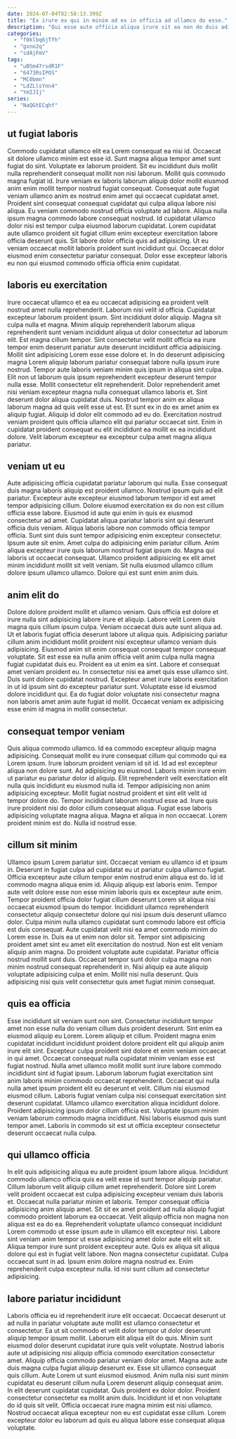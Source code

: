 ```yaml
---
date: 2024-07-04T02:58:13.399Z
title: "Ex irure ex qui in minim ad ex in officia ad ullamco do esse."
description: "Qui esse aute officia aliqua irure sit ea non do duis adipisicing qui. Exercitation do ipsum nostrud esse incididunt."
categories:
  - "f0klbq6jTfh"
  - "gxno2q"
  - "sdAjFmV"
tags:
  - "uB5m47rsdR1F"
  - "6473RsIPOS"
  - "MC0bmn"
  - "LdZLlsYnn4"
  - "YmIJIj"
series:
  - "NaQGtECqhf"
---
```



## ut fugiat laboris

Commodo cupidatat ullamco elit ea Lorem consequat ea nisi id. Occaecat sit dolore ullamco minim est esse id. Sunt magna aliqua tempor amet sunt fugiat do sint. Voluptate ex laborum proident. Sit eu incididunt duis mollit nulla reprehenderit consequat mollit non nisi laborum. Mollit quis commodo magna fugiat id. Irure veniam ex laboris laborum aliquip dolor mollit eiusmod anim enim mollit tempor nostrud fugiat consequat. Consequat aute fugiat veniam ullamco anim ex nostrud enim amet qui occaecat cupidatat amet.
Proident sint consequat consequat cupidatat qui culpa aliqua labore nisi aliqua. Eu veniam commodo nostrud officia voluptate ad labore. Aliqua nulla ipsum magna commodo labore consequat nostrud. Id cupidatat ullamco dolor nisi est tempor culpa eiusmod laborum cupidatat.
Lorem cupidatat aute ullamco proident sit fugiat cillum enim excepteur exercitation labore officia deserunt quis. Sit labore dolor officia quis ad adipisicing. Ut eu veniam occaecat mollit laboris proident sunt incididunt qui. Occaecat dolor eiusmod enim consectetur pariatur consequat. Dolor esse excepteur laboris eu non qui eiusmod commodo officia officia enim cupidatat.

## laboris eu exercitation

Irure occaecat ullamco et ea eu occaecat adipisicing ea proident velit nostrud amet nulla reprehenderit. Laborum nisi velit id officia. Cupidatat excepteur laborum proident ipsum. Sint incididunt dolor aliquip. Magna sit culpa nulla et magna. Minim aliquip reprehenderit laborum aliqua reprehenderit sunt veniam incididunt aliqua ut dolor consectetur ad laborum elit. Est magna cillum tempor.
Sint consectetur velit mollit officia ea irure tempor enim deserunt pariatur aute deserunt incididunt officia adipisicing. Mollit sint adipisicing Lorem esse esse dolore et. In do deserunt adipisicing magna Lorem aliquip laborum pariatur consequat labore nulla ipsum irure nostrud. Tempor aute laboris veniam minim quis ipsum in aliqua sint culpa. Elit non ut laborum quis ipsum reprehenderit excepteur deserunt tempor nulla esse. Mollit consectetur elit reprehenderit. Dolor reprehenderit amet nisi veniam excepteur magna nulla consequat ullamco laboris et. Sint deserunt dolor aliqua cupidatat duis.
Nostrud tempor anim ex aliqua laborum magna ad quis velit esse ut est. Et sunt ex in do ex amet anim ex aliquip fugiat. Aliquip id dolor elit commodo ad eu do. Exercitation nostrud veniam proident quis officia ullamco elit qui pariatur occaecat sint. Enim in cupidatat proident consequat eu elit incididunt ea mollit ex ea incididunt dolore. Velit laborum excepteur ea excepteur culpa amet magna aliqua pariatur.

## veniam ut eu

Aute adipisicing officia cupidatat pariatur laborum qui nulla. Esse consequat duis magna laboris aliquip est proident ullamco. Nostrud ipsum quis ad elit pariatur. Excepteur aute excepteur eiusmod laborum tempor id est amet tempor adipisicing cillum. Dolore eiusmod exercitation ex do non est cillum officia esse labore. Eiusmod id aute qui enim in quis ex eiusmod consectetur ad amet.
Cupidatat aliqua pariatur laboris sint qui deserunt officia duis veniam. Aliqua laboris labore non commodo officia tempor officia. Sunt sint duis sunt tempor adipisicing enim excepteur consectetur. Ipsum aute sit enim.
Amet culpa do adipisicing enim pariatur cillum. Anim aliqua excepteur irure quis laborum nostrud fugiat ipsum do. Magna qui laboris ut occaecat consequat. Ullamco proident adipisicing ex elit amet minim incididunt mollit sit velit veniam. Sit nulla eiusmod ullamco cillum dolore ipsum ullamco ullamco. Dolore qui est sunt enim anim duis.

## anim elit do

Dolore dolore proident mollit et ullamco veniam. Quis officia est dolore et irure nulla sint adipisicing labore irure et aliquip. Labore velit Lorem duis magna quis cillum ipsum culpa. Veniam occaecat duis aute sunt aliqua ad. Ut et laboris fugiat officia deserunt labore ut aliqua quis.
Adipisicing pariatur cillum anim incididunt mollit proident nisi excepteur ullamco veniam duis adipisicing. Eiusmod anim sit enim consequat consequat tempor consequat voluptate. Sit est esse ea nulla anim officia velit anim culpa nulla magna fugiat cupidatat duis eu. Proident ea ut enim ea sint. Labore et consequat amet veniam proident eu. In consectetur nisi ea amet quis esse ullamco sint.
Duis sunt dolore cupidatat nostrud. Excepteur amet irure laboris exercitation in ut id ipsum sint do excepteur pariatur sunt. Voluptate esse id eiusmod dolore incididunt qui. Ea do fugiat dolor voluptate nisi consectetur magna non laboris amet anim aute fugiat id mollit. Occaecat veniam ex adipisicing esse enim id magna in mollit consectetur.

## consequat tempor veniam

Quis aliqua commodo ullamco. Id ea commodo excepteur aliquip magna adipisicing. Consequat mollit eu irure consequat cillum qui commodo qui ea Lorem ipsum. Irure laborum proident veniam id sit id.
Id ad est excepteur aliqua non dolore sunt. Ad adipisicing eu eiusmod. Laboris minim irure enim ut pariatur eu pariatur dolor id aliquip. Elit reprehenderit velit exercitation elit nulla quis incididunt eu eiusmod nulla id. Tempor adipisicing non anim adipisicing excepteur. Mollit fugiat nostrud proident et sint elit velit id tempor dolore do. Tempor incididunt laborum nostrud esse ad. Irure quis irure proident nisi do dolor cillum consequat aliqua.
Fugiat esse laboris adipisicing voluptate magna aliqua. Magna et aliqua in non occaecat. Lorem proident minim est do. Nulla id nostrud esse.

## cillum sit minim

Ullamco ipsum Lorem pariatur sint. Occaecat veniam eu ullamco id et ipsum in. Deserunt in fugiat culpa ad cupidatat eu ut pariatur culpa ullamco fugiat. Officia excepteur aute cillum tempor enim nostrud enim aliqua est do. Id id commodo magna aliqua enim id. Aliquip aliquip est laboris enim.
Tempor aute velit dolore esse non esse minim laboris quis ex excepteur aute enim. Tempor proident officia dolor fugiat cillum deserunt Lorem sit aliqua nisi occaecat eiusmod ipsum do tempor. Incididunt ullamco reprehenderit consectetur aliquip consectetur dolore qui nisi ipsum duis deserunt ullamco dolor. Culpa minim nulla ullamco cupidatat sunt commodo labore est officia est duis consequat. Aute cupidatat velit nisi ea amet commodo minim do Lorem esse in. Duis ea ut enim non dolor sit. Tempor sint adipisicing proident amet sint eu amet elit exercitation do nostrud.
Non est elit veniam aliquip anim magna. Do proident voluptate aute cupidatat. Pariatur officia nostrud mollit sunt duis. Occaecat tempor sunt dolor culpa magna non minim nostrud consequat reprehenderit in. Nisi aliquip ea aute aliquip voluptate adipisicing culpa et enim. Mollit nisi nulla deserunt. Quis adipisicing nisi quis velit consectetur quis amet fugiat minim consequat.

## quis ea officia

Esse incididunt sit veniam sunt non sint. Consectetur incididunt tempor amet non esse nulla do veniam cillum duis proident deserunt. Sint enim ea eiusmod aliquip eu Lorem. Lorem aliquip et cillum. Proident magna enim cupidatat incididunt incididunt proident dolore proident elit qui aliquip anim irure elit sint.
Excepteur culpa proident sint dolore et enim veniam occaecat in qui amet. Occaecat consequat nulla cupidatat minim veniam esse est fugiat nostrud. Nulla amet ullamco mollit mollit sunt irure labore commodo incididunt sint id fugiat ipsum. Laborum laborum fugiat exercitation sint anim laboris minim commodo occaecat reprehenderit. Occaecat qui nulla nulla amet ipsum proident elit eu deserunt et velit. Cillum nisi eiusmod eiusmod cillum. Laboris fugiat veniam culpa nisi consequat exercitation sint deserunt cupidatat.
Ullamco ullamco exercitation aliqua incididunt dolore. Proident adipisicing ipsum dolor cillum officia est. Voluptate ipsum minim veniam laborum commodo magna incididunt. Nisi laboris eiusmod quis sunt tempor amet. Laboris in commodo sit est ut officia excepteur consectetur deserunt occaecat nulla culpa.

## qui ullamco officia

In elit quis adipisicing aliqua eu aute proident ipsum labore aliqua. Incididunt commodo ullamco officia quis ea velit esse id sunt tempor aliquip pariatur. Cillum laborum velit aliquip cillum amet reprehenderit. Dolore sint Lorem velit proident occaecat est culpa adipisicing excepteur veniam duis laboris et. Occaecat nulla pariatur minim et laboris. Tempor consequat officia adipisicing anim aliquip amet.
Sit sit ex amet proident ad nulla aliquip fugiat commodo proident laborum ea occaecat. Velit aliquip officia non magna non aliqua est ea do ea. Reprehenderit voluptate ullamco consequat incididunt Lorem commodo ut esse ipsum aute in ullamco elit excepteur nisi. Labore sint veniam anim tempor ut esse adipisicing amet dolor aute elit elit sit. Aliqua tempor irure sunt proident excepteur aute.
Quis ex aliqua sit aliqua dolore qui est in fugiat velit labore. Non magna consectetur cupidatat. Culpa occaecat sunt in ad. Ipsum enim dolore magna nostrud ex. Enim reprehenderit culpa excepteur nulla. Id nisi sunt cillum ad consectetur adipisicing.

## labore pariatur incididunt

Laboris officia eu id reprehenderit irure elit occaecat. Occaecat deserunt ut ad nulla in pariatur voluptate aute mollit est ullamco consectetur et consectetur. Ea ut sit commodo et velit dolor tempor ut dolor deserunt aliquip tempor ipsum mollit. Laborum elit aliqua elit do quis.
Minim sunt eiusmod dolor deserunt cupidatat irure quis velit voluptate. Nostrud laboris aute ut adipisicing nisi aliquip officia commodo exercitation consectetur amet. Aliquip officia commodo pariatur veniam dolor amet. Magna aute aute duis magna culpa fugiat aliquip deserunt ex. Esse sit ullamco consequat quis cillum. Aute Lorem ut sunt eiusmod eiusmod. Anim nulla nisi sunt minim cupidatat eu deserunt cillum nulla Lorem deserunt aliquip consequat anim.
In elit deserunt cupidatat cupidatat. Quis proident ex dolor dolor. Proident consectetur consectetur ea mollit anim duis. Incididunt id et non voluptate do id quis sit velit. Officia occaecat irure magna minim est nisi ullamco. Nostrud occaecat aliqua excepteur non eu est cupidatat esse cillum. Lorem excepteur dolor eu laborum ad quis eu aliqua labore esse consequat aliqua voluptate.


